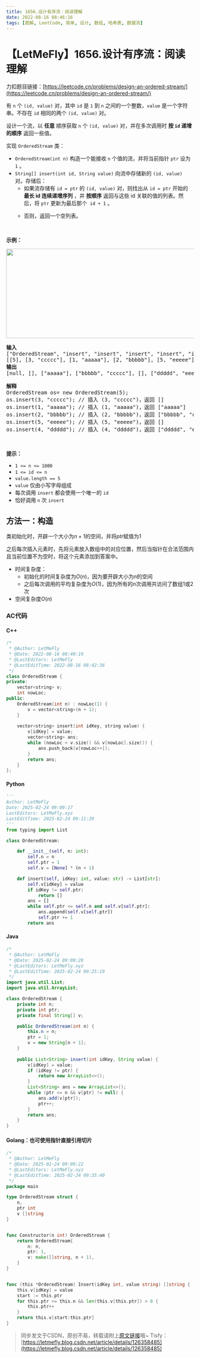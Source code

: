 ```yaml
---
title: 1656.设计有序流：阅读理解
date: 2022-08-16 08:46:16
tags: [题解, LeetCode, 简单, 设计, 数组, 哈希表, 数据流]
---
```


# 【LetMeFly】1656.设计有序流：阅读理解

力扣题目链接：[https://leetcode.cn/problems/design-an-ordered-stream/](https://leetcode.cn/problems/design-an-ordered-stream/)

<p>有 <code>n</code> 个 <code>(id, value)</code> 对，其中 <code>id</code> 是 <code>1</code> 到 <code>n</code> 之间的一个整数，<code>value</code> 是一个字符串。不存在 <code>id</code> 相同的两个 <code>(id, value)</code> 对。</p>

<p>设计一个流，以 <strong>任意</strong> 顺序获取 <code>n</code> 个 <code>(id, value)</code> 对，并在多次调用时 <strong>按 <code>id</code> 递增的顺序</strong> 返回一些值。</p>

<p>实现 <code>OrderedStream</code> 类：</p>

<ul>
	<li><code>OrderedStream(int n)</code> 构造一个能接收 <code>n</code> 个值的流，并将当前指针 <code>ptr</code> 设为 <code>1</code> 。</li>
	<li><code>String[] insert(int id, String value)</code> 向流中存储新的 <code>(id, value)</code> 对。存储后：
	<ul>
		<li>如果流存储有 <code>id = ptr</code> 的 <code>(id, value)</code> 对，则找出从 <code>id = ptr</code> 开始的 <strong>最长 id 连续递增序列</strong> ，并 <strong>按顺序</strong> 返回与这些 id 关联的值的列表。然后，将 <code>ptr</code> 更新为最后那个  <code>id + 1</code> 。</li>
		<li>
		<p>否则，返回一个空列表。</p>
		</li>
	</ul>
	</li>
</ul>

<p> </p>

<p><strong>示例：</strong></p>

<p><strong><img alt="" src="https://assets.leetcode-cn.com/aliyun-lc-upload/uploads/2020/11/15/q1.gif" style="width: 682px; height: 240px;" /></strong></p>

<pre>
<strong>输入</strong>
["OrderedStream", "insert", "insert", "insert", "insert", "insert"]
[[5], [3, "ccccc"], [1, "aaaaa"], [2, "bbbbb"], [5, "eeeee"], [4, "ddddd"]]
<strong>输出</strong>
[null, [], ["aaaaa"], ["bbbbb", "ccccc"], [], ["ddddd", "eeeee"]]

<strong>解释</strong>
OrderedStream os= new OrderedStream(5);
os.insert(3, "ccccc"); // 插入 (3, "ccccc")，返回 []
os.insert(1, "aaaaa"); // 插入 (1, "aaaaa")，返回 ["aaaaa"]
os.insert(2, "bbbbb"); // 插入 (2, "bbbbb")，返回 ["bbbbb", "ccccc"]
os.insert(5, "eeeee"); // 插入 (5, "eeeee")，返回 []
os.insert(4, "ddddd"); // 插入 (4, "ddddd")，返回 ["ddddd", "eeeee"]
</pre>

<p> </p>

<p><strong>提示：</strong></p>

<ul>
	<li><code>1 <= n <= 1000</code></li>
	<li><code>1 <= id <= n</code></li>
	<li><code>value.length == 5</code></li>
	<li><code>value</code> 仅由小写字母组成</li>
	<li>每次调用 <code>insert</code> 都会使用一个唯一的 <code>id</code></li>
	<li>恰好调用 <code>n</code> 次 <code>insert</code></li>
</ul>


    
## 方法一：构造

类初始化时，开辟一个大小为$n+1$的空间，并将$ptr$赋值为$1$

之后每次插入元素时，先将元素放入数组中的对应位置，然后当指针在合法范围内且当前位置不为空时，将这个元素添加到答案中。

+ 时间复杂度：
   + 初始化的时间复杂度为$O(n)$，因为要开辟大小为$n$的空间
   + 之后每次调用的平均复杂度为$O(1)$，因为所有的$n$次调用共访问了数组$1$或$2$次
+ 空间复杂度$O(n)$

### AC代码

#### C++

```cpp
/*
 * @Author: LetMeFly
 * @Date: 2022-08-16 08:40:19
 * @LastEditors: LetMeFly
 * @LastEditTime: 2022-08-16 08:42:36
 */
class OrderedStream {
private:
    vector<string> v;
    int nowLoc;
public:
    OrderedStream(int n) : nowLoc(1) {
        v = vector<string>(n + 1);
    }
    
    vector<string> insert(int idKey, string value) {
        v[idKey] = value;
        vector<string> ans;
        while (nowLoc < v.size() && v[nowLoc].size()) {
            ans.push_back(v[nowLoc++]);
        }
        return ans;
    }
};
```

#### Python

```python
'''
Author: LetMeFly
Date: 2025-02-24 09:09:17
LastEditors: LetMeFly.xyz
LastEditTime: 2025-02-24 09:11:29
'''
from typing import List

class OrderedStream:

    def __init__(self, n: int):
        self.n = n
        self.ptr = 1
        self.v = [None] * (n + 1)

    def insert(self, idKey: int, value: str) -> List[str]:
        self.v[idKey] = value
        if idKey != self.ptr:
            return []
        ans = []
        while self.ptr <= self.n and self.v[self.ptr]:
            ans.append(self.v[self.ptr])
            self.ptr += 1
        return ans
```

#### Java

```java
/*
 * @Author: LetMeFly
 * @Date: 2025-02-24 09:09:20
 * @LastEditors: LetMeFly.xyz
 * @LastEditTime: 2025-02-24 09:25:19
 */
import java.util.List;
import java.util.ArrayList;

class OrderedStream {
    private int n;
    private int ptr;
    private final String[] v;

    public OrderedStream(int n) {
        this.n = n;
        ptr = 1;
        v = new String[n + 1];
    }
    
    public List<String> insert(int idKey, String value) {
        v[idKey] = value;
        if (idKey != ptr) {
            return new ArrayList<>();
        }
        List<String> ans = new ArrayList<>();
        while (ptr <= n && v[ptr] != null) {
            ans.add(v[ptr]);
            ptr++;
        }
        return ans;
    }
}
```

#### Golang：也可使用指针直接引用切片

```go
/*
 * @Author: LetMeFly
 * @Date: 2025-02-24 09:09:22
 * @LastEditors: LetMeFly.xyz
 * @LastEditTime: 2025-02-24 09:35:40
 */
package main

type OrderedStream struct {
    n,
    ptr int
    v []string
}


func Constructor(n int) OrderedStream {
    return OrderedStream{
        n: n,
        ptr: 1,
        v: make([]string, n + 1),
    }
}


func (this *OrderedStream) Insert(idKey int, value string) []string {
    this.v[idKey] = value
    start := this.ptr
    for this.ptr <= this.n && len(this.v[this.ptr]) > 0 {
        this.ptr++
    }
    return this.v[start:this.ptr]
}
```

> 同步发文于CSDN，原创不易，转载请附上[原文链接](https://blog.letmefly.xyz/2022/08/16/LeetCode%201656.%E8%AE%BE%E8%AE%A1%E6%9C%89%E5%BA%8F%E6%B5%81/)哦~
> Tisfy：[https://letmefly.blog.csdn.net/article/details/126358485](https://letmefly.blog.csdn.net/article/details/126358485)
